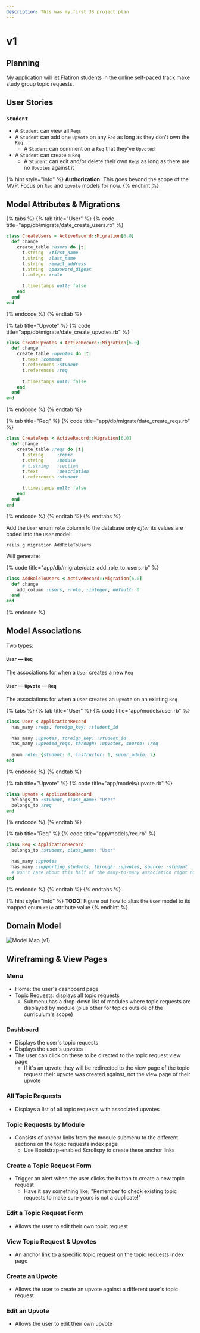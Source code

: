 ```yaml
---
description: This was my first JS project plan
---
```


# v1

## Planning

My application will let Flatiron students in the online self-paced track make study group topic requests.

## User Stories

### `Student`

* A `Student` can view all `Reqs`
* A `Student` can add one `Upvote` on any `Req` as long as they don't own the `Req`
  * A `Student` can comment on a `Req` that they've `Upvoted`
* A `Student` can create a `Req`
  * A `Student` can edit and/or delete their own `Reqs` as long as there are no `Upvotes` against it

{% hint style="info" %}
**Authorization:** This goes beyond the scope of the MVP. Focus on `Req` and `Upvote` models for now.
{% endhint %}

## Model Attributes & Migrations

{% tabs %}
{% tab title="User" %}
{% code title="app/db/migrate/date\_create\_users.rb" %}
```ruby
class CreateUsers < ActiveRecord::Migration[6.0]
  def change
    create_table :users do |t|
      t.string  :first_name
      t.string  :last_name
      t.string  :email_address
      t.string  :password_digest
      t.integer :role
      
      t.timestamps null: false
    end
  end
end
```
{% endcode %}
{% endtab %}

{% tab title="Upvote" %}
{% code title="app/db/migrate/date\_create\_upvotes.rb" %}
```ruby
class CreateUpvotes < ActiveRecord::Migration[6.0]
  def change
    create_table :upvotes do |t|
      t.text :comment
      t.references :student
      t.references :req
      
      t.timestamps null: false
    end
  end
end
```
{% endcode %}
{% endtab %}

{% tab title="Req" %}
{% code title="app/db/migrate/date\_create\_reqs.rb" %}
```ruby
class CreateReqs < ActiveRecord::Migration[6.0]
  def change
    create_table :reqs do |t|
      t.string     :topic
      t.string     :module
      # t.string   :section
      t.text       :description
      t.references :student
      
      t.timestamps null: false
    end
  end
end
```
{% endcode %}
{% endtab %}
{% endtabs %}

Add the `User` enum `role` column to the database only _after_ its values are coded into the `User` model:

```bash
rails g migration AddRoleToUsers
```

Will generate:

{% code title="app/db/migrate/date\_add\_role\_to\_users.rb" %}
```ruby
class AddRoleToUsers < ActiveRecord::Migration[6.0]
  def change
    add_column :users, :role, :integer, default: 0
  end
end
```
{% endcode %}

## Model Associations

Two types:

#### `User` — `Req`

The associations for when a `User` creates a new `Req`

#### `User` — `Upvote` — `Req`

The associations for when a `User` creates an `Upvote` on an existing `Req`

{% tabs %}
{% tab title="User" %}
{% code title="app/models/user.rb" %}
```ruby
class User < ApplicationRecord
  has_many :reqs, foreign_key: :student_id
  
  has_many :upvotes, foreign_key: :student_id
  has_many :upvoted_reqs, through: :upvotes, source: :req
  
  enum role: {student: 0, instructor: 1, super_admin: 2}
end
```
{% endcode %}
{% endtab %}

{% tab title="Upvote" %}
{% code title="app/models/upvote.rb" %}
```ruby
class Upvote < ApplicationRecord
  belongs_to :student, class_name: "User"
  belongs_to :req
end
```
{% endcode %}
{% endtab %}

{% tab title="Req" %}
{% code title="app/models/req.rb" %}
```ruby
class Req < ApplicationRecord
  belongs_to :student, class_name: "User"
  
  has_many :upvotes
  has_many :supporting_students, through: :upvotes, source: :student
  # Don't care about this half of the many-to-many association right now
end
```
{% endcode %}
{% endtab %}
{% endtabs %}

{% hint style="info" %}
**TODO:** Figure out how to alias the `User` model to its mapped enum `role` attribute value
{% endhint %}

## Domain Model

![Model Map \(v1\)](../../.gitbook/assets/model-map-v1.jpg)

## Wireframing & View Pages

### Menu

* Home: the user's dashboard page
* Topic Requests: displays all topic requests
  * Submenu has a drop-down list of modules where topic requests are displayed by module \(plus other for topics outside of the curriculum's scope\)

### Dashboard

* Displays the user's topic requests
* Displays the user's upvotes
* The user can click on these to be directed to the topic request view page
  * If it's an upvote they will be redirected to the view page of the topic request their upvote was created against, not the view page of their upvote

### All Topic Requests

* Displays a list of all topic requests with associated upvotes

### Topic Requests by Module

* Consists of anchor links from the module submenu to the different sections on the topic requests index page
  * Use Bootstrap-enabled Scrollspy to create these anchor links

### Create a Topic Request Form

* Trigger an alert when the user clicks the button to create a new topic request
  * Have it say something like, "Remember to check existing topic requests to make sure yours is not a duplicate!"

### Edit a Topic Request Form

* Allows the user to edit their own topic request

### View Topic Request & Upvotes

* An anchor link to a specific topic request on the topic requests index page

### Create an Upvote

* Allows the user to create an upvote against a different user's topic request

### Edit an Upvote

* Allows the user to edit their own upvote

